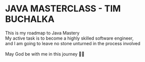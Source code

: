 # JAVA MASTERCLASS - TIM BUCHALKA

This is my roadmap to Java Mastery
<br>
My active task is to become a highly skilled software engineer,
<br>
and I am going to leave no stone unturned in the process involved
<br><br>
May God be with me in this journey 🙏🏻